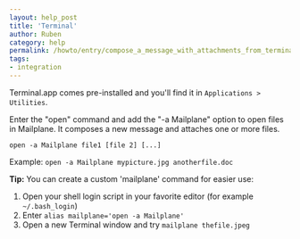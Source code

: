 ```yaml
---
layout: help_post
title: 'Terminal'
author: Ruben
category: help
permalink: /howto/entry/compose_a_message_with_attachments_from_terminal/index.html
tags:
- integration
---
```


Terminal.app comes pre-installed and you'll find it in `Applications > Utilities`.

Enter the "open" command and add the "-a Mailplane" option to open files in Mailplane. It composes a new message and attaches one or more files.

`open -a Mailplane file1 [file 2] [...]`

Example: `open -a Mailplane mypicture.jpg anotherfile.doc`

**Tip:** You can create a custom 'mailplane' command for easier use:

1. Open your shell login script in your favorite editor (for example `~/.bash_login`)
2. Enter `alias mailplane='open -a Mailplane'`
3. Open a new Terminal window and try `mailplane thefile.jpeg`
